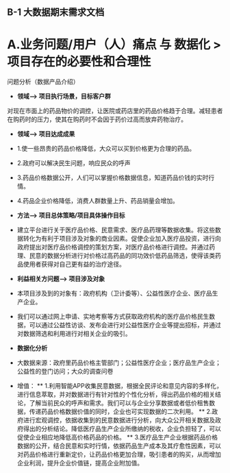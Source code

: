 ## B-1 大数据期末需求文档

# A.业务问题/用户（人）痛点 与 数据化 > 项目存在的必要性和合理性
问题分析（数据产品介绍）

   * **领域--> 项目执行场景，目标客户群**
   
   对现在市面上的药品物价的调控，让医院或药店里的药品价格趋于合理。减轻患者在购药时的压力，使其在购药时不会因于药价过高而放弃药物治疗。
   
   * **领域--> 项目达成成果**
   * 1.使一些昂贵的药品价格降低，大众可以买到价格更为合理的药品。
   * 2.政府可以解决民生问题，响应民众的呼声
   * 3.药品价格数据公开，人们可以掌握价格数据信息，知道药品价钱的实时行情。
   * 4.药品企业价格降低，消费人群数量上升、药品销量会增加。

   * **方法--> 项目总体策略/项目具体操作目标**
   * 建立平台进行关于医疗品价格、民意需求、医疗品药理等数据收集。将这些数据转化为有利于项目涉及对象的商业因素。促使企业加入医疗品投资，进行向政府提出对医疗品价格调控的策划方案，对医疗品价格进行调控。并通过药理、民意的数据分析进行对价格过高药品的同功效价低药品筛选，使得该类药品使用者获得对自己更有益的治疗途径。

   * **利益相关方问题--> 项目涉及对象**
   * 本项目涉及到的对象有：政府机构（卫计委等）、公益性医疗企业、医疗品生产企业。
   * 我们可以通过网上申请、实地考察等方式获取政府机构的医疗品价格民生数据，可以通过公益性访谈、发布会进行对公益性医疗企业等提出招标，并通过对数据筛选和利用进行对相关企业的吸引。

   * **数据化分析**
   * 大数据来源：政府里药品价格主管部门；公益性医疗企业；医疗品生产企业；公益性的登门访问；大众的调查问卷
   * 增值：
   ** 1.利用智能APP收集民意数据，根据全民评论和意见内容的多样化，进行信息萃取，并对数据进行有针对性的个性化分析，得出药品价格的相关结论，了解当前民众的呼声和需求。我们可以与企业分享数据或者低价租售数据，传递药品价格数据价值的同时，企业也可实现数据的二次利用。
   ** 2.政府进行宏观调控，依据收集到的民意数据进行分析，向大众公开相关数据及政府得出的分析结论。降低医疗品生产企业所缴纳的税收，企业负担轻了，可以促使企业相应地降低高价格药品的价格。
   ** 3.医疗品生产企业根据药品价格数据的公开，结合民意和实时行情，依据药品生产成本及其疗愈性因素，可以对药品价格进行重新定价，让药品价格更加合理，吸引患者的购买，从而增加企业利润，提升企业价值链，提高企业附加值。
